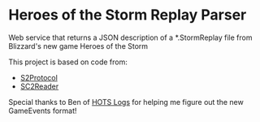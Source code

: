 # Heroes of the Storm Replay Parser

Web service that returns a JSON description of a *.StormReplay file from Blizzard's new game Heroes of the Storm

This project is based on code from:
 * [S2Protocol](https://github.com/Blizzard/s2protocol)
 * [SC2Reader](http://sc2reader.readthedocs.org/en/latest/)

Special thanks to Ben of [HOTS Logs](http://www.hotslogs.com) for helping me figure out the new GameEvents format!
